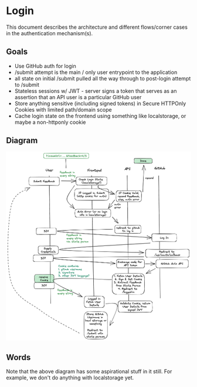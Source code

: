 # Login

This document describes the architecture and different flows/corner cases in the
authentication mechanism(s).

## Goals

- Use GitHub auth for login
- /submit attempt is the main / only user entrypoint to the application
- all state on initial /submit pulled all the way through to post-login attempt to /submit
- Stateless sessions w/ JWT - server signs a token that serves as an assertion that an API user is a particular GitHub user
- Store anything sensitive (including signed tokens) in Secure HTTPOnly Cookies with limited path/domain scope
- Cache login state on the frontend using something like localstorage, or maybe a non-httponly cookie

## Diagram

[![github-login-arch](github-login-arch.png)](https://excalidraw.com/#json=Nl05_AyKd8sgF3Gu2LLaD,ljIx2UGiBw8ITC7DZPkRZw)

## Words

Note that the above diagram has some aspirational stuff in it still. For example, we don't do anything with localstorage yet.
